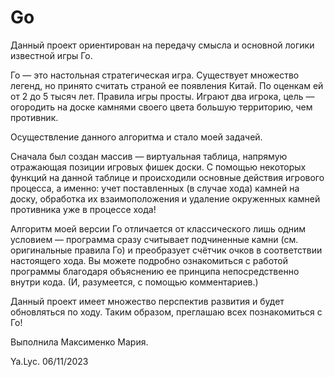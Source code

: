 # Go
Данный проект ориентирован на передачу смысла и основной логики известной игры Го. 

Го — это настольная стратегическая игра. Существует множество легенд, но принято считать страной ее появления Китай.  По оценкам ей от 2 до 5 тысяч лет.
Правила игры просты. Играют два игрока, цель — огородить на доске камнями своего цвета большую территорию, чем противник.

Осуществление данного алгоритма и стало моей задачей.

Сначала был создан массив — виртуальная таблица, напрямую отражающая позиции игровых фишек доски. С помощью некоторых функций на данной таблице и происходили основные действия игрового процесса, а именно:
учет поставленных (в случае хода) камней на доску, обработка их взаимоположения и удаление окруженных камней противника уже в процессе хода! 

Алгоритм моей версии Го отличается от классического лишь одним условием — программа сразу считывает подчиненные камни (см. оригинальные правила Го) и преобразует счётчик очков в соответствии настоящего хода.
Вы можете подробно ознакомиться с работой программы благодаря объяснению ее принципа непосредственно внутри кода. (И, разумеется, с помощью комментариев.)


Данный проект имеет множество перспектив развития и будет обновляться по ходу. Таким образом, преглашаю всех познакомиться с Го!

Выполнила Максименко Мария. 

Ya.Lyc. 06/11/2023
